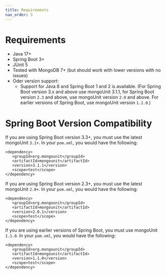 ```yaml
---
title: Requirements
nav_order: 3
---
```


# Requirements

* Java 17+
* Spring Boot 3+
* JUnit 5
* Tested with MongoDB 7+ (but should work with lower versions with no issues)
* Oder version support:
  * Support for Java 8 and Spring Boot 1 and 2 is available. (For Spring Boot version 3.x and above use mongoUnit 3.1.1, for Spring Boot version `2.3` and above, use mongoUnit version `2.0` and above. For earlier versions of Spring Boot, use mongoUnit version `1.1.0`.)

# Spring Boot Version Compatibility

If you are using Spring Boot version 3.3+, you must use the latest mongoUnit `3.1+`. In your `pom.xml`, you would have the following:
```
<dependency>
   <groupId>org.mongounit</groupId>
   <artifactId>mongounit</artifactId>
   <version>3.1.1</version>
   <scope>test</scope>
</dependency>
```


If you are using Spring Boot version 2.3+, you must use the latest mongoUnit `2.0+`. In your `pom.xml`, you would have the following:
```
<dependency>
   <groupId>org.mongounit</groupId>
   <artifactId>mongounit</artifactId>
   <version>2.0.1</version>
   <scope>test</scope>
</dependency>
```

If you are using earlier versions of Spring Boot, you must use mongoUnit `1.1.0`. In your `pom.xml`, you would have the following:
```
<dependency>
   <groupId>org.mongounit</groupId>
   <artifactId>mongounit</artifactId>
   <version>1.1.0</version>
   <scope>test</scope>
</dependency>
```
